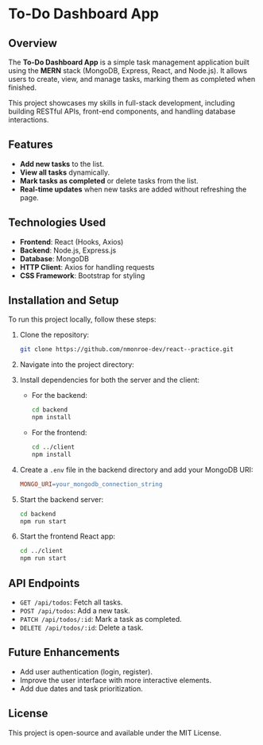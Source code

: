 # To-Do Dashboard App

## Overview

The **To-Do Dashboard App** is a simple task management application built using the **MERN** stack (MongoDB, Express, React, and Node.js). It allows users to create, view, and manage tasks, marking them as completed when finished.

This project showcases my skills in full-stack development, including building RESTful APIs, front-end components, and handling database interactions.

## Features

- **Add new tasks** to the list.
- **View all tasks** dynamically.
- **Mark tasks as completed** or delete tasks from the list.
- **Real-time updates** when new tasks are added without refreshing the page.

## Technologies Used

- **Frontend**: React (Hooks, Axios)
- **Backend**: Node.js, Express.js
- **Database**: MongoDB
- **HTTP Client**: Axios for handling requests
- **CSS Framework**: Bootstrap for styling

## Installation and Setup

To run this project locally, follow these steps:

1. Clone the repository:

   ```bash
   git clone https://github.com/nmonroe-dev/react--practice.git
   ```

2. Navigate into the project directory:

3. Install dependencies for both the server and the client:

   - For the backend:

     ```bash
     cd backend
     npm install
     ```

   - For the frontend:
     ```bash
     cd ../client
     npm install
     ```

4. Create a `.env` file in the backend directory and add your MongoDB URI:

   ```makefile
   MONGO_URI=your_mongodb_connection_string
   ```

5. Start the backend server:

   ```bash
   cd backend
   npm run start
   ```

6. Start the frontend React app:

   ```bash
   cd ../client
   npm run start
   ```

## API Endpoints

- `GET /api/todos`: Fetch all tasks.
- `POST /api/todos`: Add a new task.
- `PATCH /api/todos/:id`: Mark a task as completed.
- `DELETE /api/todos/:id`: Delete a task.

## Future Enhancements

- Add user authentication (login, register).
- Improve the user interface with more interactive elements.
- Add due dates and task prioritization.

## License

This project is open-source and available under the MIT License.
